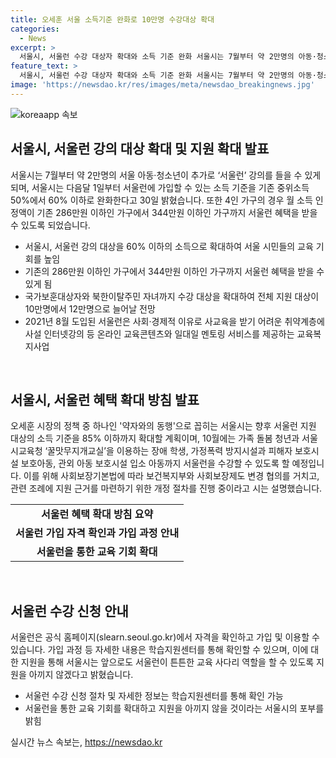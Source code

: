 ```yaml
---
title: 오세훈 서울 소득기준 완화로 10만명 수강대상 확대
categories:
  - News
excerpt: >
  서울시, 서울런 수강 대상자 확대와 소득 기준 완화 서울시는 7월부터 약 2만명의 아동·청소년에게 소득 기준을 완화하여 서울런 강의를 제공한다고 밝혔다. 소득 기준은 기존 중위소득 50%에서 60%로 상향되며, 국가보훈대상자와 북한이탈주민 자녀도 수강 대상에 포함된다. 서울런은 온라인 교육콘텐츠와 멘토링을 제공하여 취약계층의 교육을 지원하는 프로그램이다. 또한, 향후 소득 기준을 85%까지 확대할 예정이며, 가족 돌봄 청년과 장애 학생, 가정폭력 피해자 등도 수강 가능하다. 이에 대한 자세한 정보는 공식 홈페이지와 학습지원센터를 통해 확인 가능하다.
feature_text: >
  서울시, 서울런 수강 대상자 확대와 소득 기준 완화 서울시는 7월부터 약 2만명의 아동·청소년에게 소득 기준을 완화하여 서울런 강의를 제공한다고 밝혔다. 소득 기준은 기존 중위소득 50%에서 60%로 상향되며, 국가보훈대상자와 북한이탈주민 자녀도 수강 대상에 포함된다. 서울런은 온라인 교육콘텐츠와 멘토링을 제공하여 취약계층의 교육을 지원하는 프로그램이다. 또한, 향후 소득 기준을 85%까지 확대할 예정이며, 가족 돌봄 청년과 장애 학생, 가정폭력 피해자 등도 수강 가능하다. 이에 대한 자세한 정보는 공식 홈페이지와 학습지원센터를 통해 확인 가능하다.
image: 'https://newsdao.kr/res/images/meta/newsdao_breakingnews.jpg'
---
```


<p><img src="https://newsdao.kr/res/images/meta/newsdao_breakingnews.jpg" alt="koreaapp 속보" /></p>

<h2 data-ke-size="size26">서울시, 서울런 강의 대상 확대 및 지원 확대 발표</h2>

<p>서울시는 7월부터 약 2만명의 서울 아동·청소년이 추가로 ‘서울런’ 강의를 들을 수 있게 되며, 서울시는 다음달 1일부터 서울런에 가입할 수 있는 소득 기준을 기존 중위소득 50%에서 60% 이하로 완화한다고 30일 밝혔습니다. 또한 4인 가구의 경우 월 소득 인정액이 기존 286만원 이하인 가구에서 344만원 이하인 가구까지 서울런 혜택을 받을 수 있도록 되었습니다.</p>

<ul>
    <li>서울시, 서울런 강의 대상을 60% 이하의 소득으로 확대하여 서울 시민들의 교육 기회를 높임</li>
    <li>기존의 286만원 이하인 가구에서 344만원 이하인 가구까지 서울런 혜택을 받을 수 있게 됨</li>
    <li>국가보훈대상자와 북한이탈주민 자녀까지 수강 대상을 확대하여 전체 지원 대상이 10만명에서 12만명으로 늘어날 전망</li>
    <li>2021년 8월 도입된 서울런은 사회·경제적 이유로 사교육을 받기 어려운 취약계층에 사설 인터넷강의 등 온라인 교육콘텐츠와 일대일 멘토링 서비스를 제공하는 교육복지사업</li>
</ul>

<p data-ke-size="size16">&nbsp;</p>

<h2 data-ke-size="size26">서울시, 서울런 혜택 확대 방침 발표</h2>

<p>오세훈 시장의 정책 중 하나인 '약자와의 동행'으로 꼽히는 서울시는 향후 서울런 지원 대상의 소득 기준을 85% 이하까지 확대할 계획이며, 10월에는 가족 돌봄 청년과 서울시교육청 ‘꿀맛무지개교실’을 이용하는 장애 학생, 가정폭력 방지시설과 피해자 보호시설 보호아동, 관외 아동 보호시설 입소 아동까지 서울런을 수강할 수 있도록 할 예정입니다. 이를 위해 사회보장기본법에 따라 보건복지부와 사회보장제도 변경 협의를 거치고, 관련 조례에 지원 근거를 마련하기 위한 개정 절차를 진행 중이라고 시는 설명했습니다.</p>

<table>
    <tr>
        <td style="text-align: center; height: 17px;"><b>서울런 혜택 확대 방침 요약</b></td>
    </tr>
    <tr>
        <td style="text-align: center; height: 17px;"><b>서울런 가입 자격 확인과 가입 과정 안내</b></td>
    </tr>
    <tr>
        <td style="text-align: center; height: 17px;"><b>서울런을 통한 교육 기회 확대</b></td>
    </tr>
</table>

<p data-ke-size="size16">&nbsp;</p>

<h2 data-ke-size="size26">서울런 수강 신청 안내</h2>

<p>서울런은 공식 홈페이지(slearn.seoul.go.kr)에서 자격을 확인하고 가입 및 이용할 수 있습니다. 가입 과정 등 자세한 내용은 학습지원센터를 통해 확인할 수 있으며, 이에 대한 지원을 통해 서울시는 앞으로도 서울런이 튼튼한 교육 사다리 역할을 할 수 있도록 지원을 아끼지 않겠다고 밝혔습니다.</p>

<ul>
    <li>서울런 수강 신청 절차 및 자세한 정보는 학습지원센터를 통해 확인 가능</li>
    <li>서울런을 통한 교육 기회를 확대하고 지원을 아끼지 않을 것이라는 서울시의 포부를 밝힘</li>
</ul>
실시간 뉴스 속보는, <a href="https://newsdao.kr" rel="dofollow">https://newsdao.kr</a>


